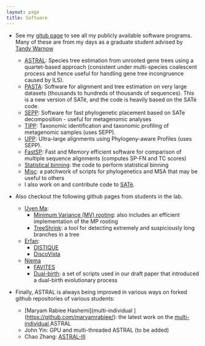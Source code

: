 ```yaml
---
layout: page
title: Software
---
```


* See my [gitub page](https://github.com/smirarab) to see all my publicly available software programs.
  Many of these are from my days as a graduate student advised by [Tandy Warnow](http://tandy.cs.illinois.edu) 
    * [ASTRAL](https://github.com/smirarab/ASTRAL): Species tree estimation from unrooted gene trees using a quartet-based approach (consistent under multi-species coalescent process and hence useful for handling gene tree incongruence caused by ILS). 
    * [PASTA](http://www.cs.utexas.edu/~phylo/software/pasta/): Software for alignment and tree estimation on very large datasets (thousands to hundreds of thousands of sequences). This is a new version of SATé, and the code is heavily based on the SATé code. 
    * [SEPP](http://www.cs.utexas.edu/~phylo/software/sepp/submission/): Software for fast phylogenetic placement based on SATe decomposition - useful for metagenomic analyses
    * [TIPP](http://www.cs.utexas.edu/~phylo/software/sepp/tipp-submission): Taxonomic identification and taxonomic profiling of metagenomic samples (uses SEPP). 
    * [UPP](http://www.cs.utexas.edu/~phylo/software/upp/): Ultra-large alignments using Phylogeny-aware Profiles (uses SEPP). 
    * [FastSP](http://www.cs.utexas.edu/~smirarab/fastsp): Fast and Memory efficient software for comparison of multiple sequence alignments (computes SP-FN and TC scores) 
    * [Statistical binning](https://github.com/smirarab/binning): the code to perform statistical binning
    * [Misc](https://github.com/smirarab/global): a patchwork of scripts for phylogenetics and MSA that may be useful to others
    * I also work on and contribute code to [SATé](http://phylo.bio.ku.edu/software/sate/sate.html). 
    
* Also checkout the following github pages from students in the lab.
    * [Uyen Ma](https://github.com/uym2):
        * [Minimum Variance (MV) rooting](https://github.com/uym2/MinVar-Rooting): also includes an efficient implementation of the MP rooting
        * [TreeShrink](https://github.com/uym2/TreeShrink): a tool for detecting extremely and suspiciously long branches in a tree
    * [Erfan](https://github.com/esayyari): 
        * [DISTIQUE](https://esayyari.github.io/DISTIQUE.html)
        * [DiscoVista](https://github.com/esayyari/DiscoVista)
    * [Niema](https://github.com/niemasd/)
        * [FAVITES](https://github.com/niemasd/FAVITES)
        * [Dual-birth](https://github.com/niemasd/Dual-Birth-Model): a set of scripts used in our draft paper that introduced a dual-birth evolutionary process
* Finally, ASTRAL is always being improved in various ways on forked github repositories of various students:
    * [Maryam Rabiee Hashemi](multi-individual ](https://github.com/maryamrabiee/): the latest work on the [multi-individual ](https://github.com/maryamrabiee/ASTRAL) ASTRAL 
    * John Yin: GPU and multi-threaded ASTRAL (to be added)
    * Chao Zhang: [ASTRAL-III](https://github.com/chaoszhang/ASTRAL)
    
    
    
    
